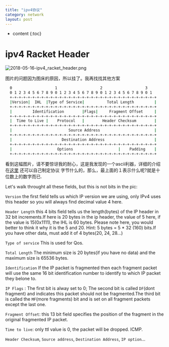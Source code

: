 ```yaml
---
title: "ipv4协议"
category: network
layout: post
---
```


* content
{:toc}

# ipv4 Racket Header

![2018-05-16-ipv4_racket_header.png](http://yuzibo.qiniudn.com/2018-05-16-ipv4_racket_header.png)

图片的问题因为图床的原因，所以挂了。我再找找其他方案

```bash
  0                   1                   2                   3
  0 1 2 3 4 5 6 7 8 9 0 1 2 3 4 5 6 7 8 9 0 1 2 3 4 5 6 7 8 9 0 1
  +-+-+-+-+-+-+-+-+-+-+-+-+-+-+-+-+-+-+-+-+-+-+-+-+-+-+-+-+-+-+-+-+
  |Version|  IHL  |Type of Service|          Total Length         |
  +-+-+-+-+-+-+-+-+-+-+-+-+-+-+-+-+-+-+-+-+-+-+-+-+-+-+-+-+-+-+-+-+
  |         Identification        |Flags|     Fragment Offset     |
  +-+-+-+-+-+-+-+-+-+-+-+-+-+-+-+-+-+-+-+-+-+-+-+-+-+-+-+-+-+-+-+-+
  |  Time to Live |    Protocol   |        Header Checksum        |
  +-+-+-+-+-+-+-+-+-+-+-+-+-+-+-+-+-+-+-+-+-+-+-+-+-+-+-+-+-+-+-+-+
  |                         Source Address                        |
  +-+-+-+-+-+-+-+-+-+-+-+-+-+-+-+-+-+-+-+-+-+-+-+-+-+-+-+-+-+-+-+-+
  |                      Destination Address                      |
  +-+-+-+-+-+-+-+-+-+-+-+-+-+-+-+-+-+-+-+-+-+-+-+-+-+-+-+-+-+-+-+-+
  |                    Options                    |    Padding    |
  +-+-+-+-+-+-+-+-+-+-+-+-+-+-+-+-+-+-+-+-+-+-+-+-+-+-+-+-+-+-+-+-+

```

看到这幅图片，请不要惊讶我的耐心，这是我发现的一个ascii利器，详细的介绍
在[这里](https://github.com/luismartingarcia/protocol) 还可以自己制定协议
字节什么的，那么，最上面的１表示什么呢?就是十位数上的数字而已.


Let's walk throught all these fields, but this is not bits in the pic:

``Version`` the first field tells us which IP version we are using, only IPv4 uses this header so you will always find decimal value 4 here.


``Header Length`` this 4 bits field tells us the length(bytes) of the IP header in 32 bit increments.If here is 20 bytes in the ip header, the value of 5 here, if the value is 15(0x1111), the IHL is 60 bytes.
Please note here, you would better to think it why it is the 5 and 20. Hint: 5 bytes = 5 * 32 (160) bits.If you have other data, must add it of 4 bytes(20, 24, 28...)

``Type of service`` This is used for Qos.

``Total Length`` The minimum size is 20 bytes(if you have no data) and the maximum size is 65536 bytes.

``Identification`` If the IP packet is fragmented then each fragment packet will use the same 16 bit identification number to identify to which IP packet they belone to.

``IP Flags`` : The first bit is alway set to 0; The second bit is called ``DF``(dont fragment) and indicates this packet should not be fragmented.The third bit is called the ``MF``(more fragments) bit and is set on all fragment packets except the last one.

``Fragment Offset``: this 13 bit field specifies the position of the fragment in the original fragmented IP packet.

``Time to live``: only ttl value is 0, the packet will be dropped. ICMP.

``Header Checksum``, ``Source address``, ``Destination Address``, ``IP option``...
